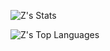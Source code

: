 ![Z's Stats](https://github-readme-stats.vercel.app/api?username=zijianhuang&theme=vue&show_icons=true&hide_border=true&count_private=false)

![Z's Top Languages](https://github-readme-stats.vercel.app/api/top-langs/?username=zijianhuang&theme=vue&show_icons=true&hide_border=true&layout=compact)
